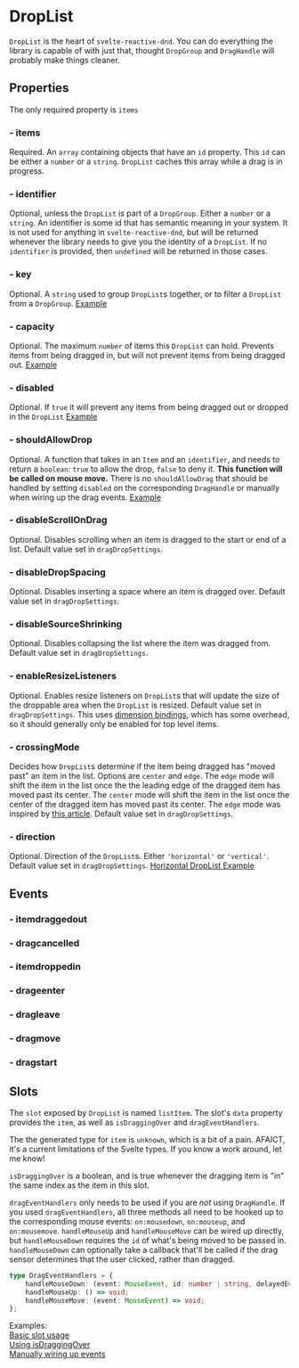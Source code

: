 # DropList

`DropList` is the heart of `svelte-reactive-dnd`.
You can do everything the library is capable of with just that, thought `DropGroup` and `DragHandle` will probably make things cleaner.

## Properties

The only required property is `items`

### - items

Required.
An `array` containing objects that have an `id` property. This `id` can be either a `number` or a `string`.
`DropList` caches this array while a drag is in progress.

### - identifier

Optional, unless the `DropList` is part of a `DropGroup`. Either a `number` or a `string`.
An identifier is some id that has semantic meaning in your system.
It is not used for anything in `svelte-reactive-dnd`, but will be returned whenever the library needs to give you the identity of a `DropList`.
If no `identifier` is provided, then `undefined` will be returned in those cases.

### - key

Optional.
A `string` used to group `DropList`s together, or to filter a `DropList` from a `DropGroup`.
[Example](https://svelte.dev/repl/0c97c78817b64d93997bc9f8637956e0?version=3.24.1)

### - capacity

Optional.
The maximum `number` of items this `DropList` can hold.
Prevents items from being dragged in, but will not prevent items from being dragged out.
[Example](https://svelte.dev/repl/c93a80370f1749199d69a1c38aa06d6e?version=3.24.1)

### - disabled

Optional.
If `true` it will prevent any items from being dragged out or dropped in the `DropList`
[Example](https://svelte.dev/repl/c93a80370f1749199d69a1c38aa06d6e?version=3.24.1)

### - shouldAllowDrop

Optional.
A function that takes in an `Item` and an `identifier`, and needs to return a `boolean`: `true` to allow the drop, `false` to deny it.
**This function will be called on mouse move.**
There is no `shouldAllowDrag` that should be handled by setting `disabled` on the corresponding `DragHandle` or manually when wiring up the drag events.
[Example](https://svelte.dev/repl/bed184c9a322404aafd4561058274b04?version=3.24.1)

### - disableScrollOnDrag

Optional.
Disables scrolling when an item is dragged to the start or end of a list.
Default value set in `dragDropSettings`.

### - disableDropSpacing

Optional.
Disables inserting a space where an item is dragged over.
Default value set in `dragDropSettings`.

### - disableSourceShrinking

Optional.
Disables collapsing the list where the item was dragged from.
Default value set in `dragDropSettings`.

### - enableResizeListeners

Optional.
Enables resize listeners on `DropList`s that will update the size of the droppable area when the `DropList` is resized. Default value set in `dragDropSettings`.
This uses [dimension bindings](https://svelte.dev/tutorial/dimensions), which has some overhead, so it should generally only be enabled for top level items.

### - crossingMode

Decides how `DropList`s determine if the item being dragged has "moved past" an item in the list.
Options are `center` and `edge`.
The `edge` mode will shift the item in the list once the the leading edge of the dragged item has moved past its center.
The `center` mode will shift the item in the list once the center of the dragged item has moved past its center.
The `edge` mode was inspired by [this article](https://dev.to/alexandereardon/overhauling-our-collision-engine-962).
Default value set in `dragDropSettings`.

### - direction

Optional.
Direction of the `DropList`s. Either `'horizontal'` or `'vertical'`. Default value set in `dragDropSettings`.
[Horizontal DropList Example](https://svelte.dev/repl/d2e8cde072ca4b4486d56123133eb704?version=3.24.1)

## Events

### - itemdraggedout

### - dragcancelled

### - itemdroppedin

### - drageenter

### - dragleave

### - dragmove

### - dragstart

## Slots

The `slot` exposed by `DropList` is named `listItem`.
The slot's `data` property provides the `item`, as well as `isDraggingOver` and `dragEventHandlers`.

The the generated type for `item` is `unknown`, which is a bit of a pain.
AFAICT, it's a current limitations of the Svelte types.
If you know a work around, let me know!

`isDraggingOver` is a boolean, and is true whenever the dragging item is "in" the same index as the item in this slot.

`dragEventHandlers` only needs to be used if you are _not_ using `DragHandle`.
If you used `dragEventHandlers`, all three methods all need to be hooked up to the corresponding mouse events: `on:mousedown`, `on:mouseup`, and `on:mousemove`.
`handleMouseUp` and `handleMouseMove` can be wired up directly, but `handleMouseDown` requires the `id` of what's being moved to be passed in.
`handleMouseDown` can optionally take a callback that'll be called if the drag sensor determines that the user clicked, rather than dragged.

```ts
type DragEventHandlers = {
    handleMouseDown: (event: MouseEvent, id: number | string, delayedEvent?: (event: MouseEvent) => void) => void;
    handleMouseUp: () => void;
    handleMouseMove: (event: MouseEvent) => void;
};
```

Examples:  
[Basic slot usage](https://svelte.dev/repl/41d1808f4cb541228d4b602eb043d03d?version=3.24.1)  
[Using isDraggingOver](https://svelte.dev/repl/e25569ee35c046af8b98c1650a264ba6?version=3.24.1)  
[Manually wiring up events](https://svelte.dev/repl/9b52029aeeee4eed8da7b295565ae5f9?version=3.24.1)  
